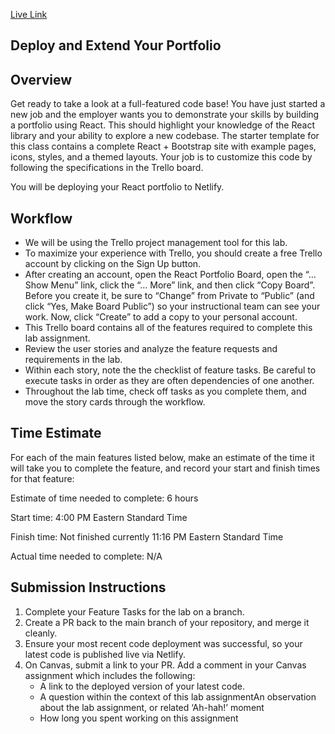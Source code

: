 [Live Link](https://cool-malasada-a2cbc3.netlify.app/)

## Deploy and Extend Your Portfolio

## Overview

Get ready to take a look at a full-featured code base! You have just started a new job and the employer wants you to demonstrate your skills by building a portfolio using React. This should highlight your knowledge of the React library and your ability to explore a new codebase. The starter template for this class contains a complete React + Bootstrap site with example pages, icons, styles, and a themed layouts. Your job is to customize this code by following the specifications in the Trello board.

You will be deploying your React portfolio to Netlify.

## Workflow

- We will be using the Trello project management tool for this lab.
- To maximize your experience with Trello, you should create a free Trello account by clicking on the Sign Up button.
- After creating an account, open the React Portfolio Board, open the “… Show Menu” link, click the “… More” link, and then click “Copy Board”. Before you create it, be sure to “Change” from Private to “Public” (and click “Yes, Make Board Public”) so your instructional team can see your work. Now, click “Create” to add a copy to your personal account.
- This Trello board contains all of the features required to complete this lab assignment.
- Review the user stories and analyze the feature requests and requirements in the lab.
- Within each story, note the the checklist of feature tasks. Be careful to execute tasks in order as they are often dependencies of one another.
- Throughout the lab time, check off tasks as you complete them, and move the story cards through the workflow.

## Time Estimate

For each of the main features listed below, make an estimate of the time it will take you to complete the feature, and record your start and finish times for that feature:

Estimate of time needed to complete: 6 hours

Start time: 4:00 PM Eastern Standard Time

Finish time: Not finished currently 11:16 PM Eastern Standard Time

Actual time needed to complete: N/A

## Submission Instructions

1. Complete your Feature Tasks for the lab on a branch.
2. Create a PR back to the main branch of your repository, and merge it cleanly.
3. Ensure your most recent code deployment was successful, so your latest code is published live via Netlify.
4. On Canvas, submit a link to your PR. Add a comment in your Canvas assignment which includes the following:
    - A link to the deployed version of your latest code.
    - A question within the context of this lab assignmentAn observation about the lab assignment, or related ‘Ah-hah!’ moment
    - How long you spent working on this assignment
